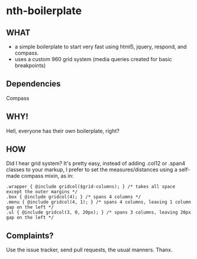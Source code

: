 nth-boilerplate
===============

## WHAT
- a simple boilerplate to start very fast using html5, jquery, respond, and compass. 
- uses a custom 960 grid system (media queries created for basic breakpoints)

## Dependencies
Compass

## WHY! 
Hell, everyone has their own boilerplate, right? 

## HOW
Did I hear grid system? It's pretty easy, instead of adding .col12 or .span4 classes to your markup, I prefer to set the measures/distances using a self-made compass mixin, as in: 
```
.wrapper { @include gridcol($grid-columns); } /* takes all space except the outer margins */
.box { @include gridcol(4); } /* spans 4 columns */
.menu { @include gridcol(4, 1); } /* spans 4 columns, leaving 1 column gap on the left */
.ul { @include gridcol(3, 0, 20px); } /* spans 3 columns, leaving 20px gap on the left */
```

## Complaints?
Use the issue tracker, send pull requests, the usual manners. Thanx.